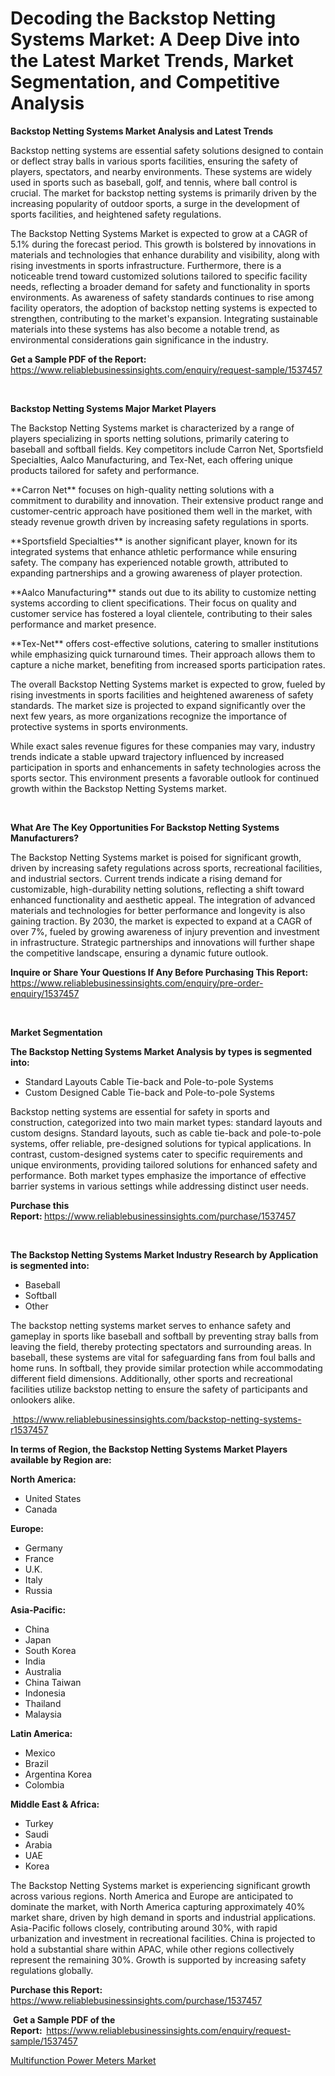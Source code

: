 <p><h1>Decoding the Backstop Netting Systems Market: A Deep Dive into the Latest Market Trends, Market Segmentation, and Competitive Analysis</h1></p><p><strong>Backstop Netting Systems Market Analysis and Latest Trends</strong></p>
<p><p>Backstop netting systems are essential safety solutions designed to contain or deflect stray balls in various sports facilities, ensuring the safety of players, spectators, and nearby environments. These systems are widely used in sports such as baseball, golf, and tennis, where ball control is crucial. The market for backstop netting systems is primarily driven by the increasing popularity of outdoor sports, a surge in the development of sports facilities, and heightened safety regulations.</p><p>The Backstop Netting Systems Market is expected to grow at a CAGR of 5.1% during the forecast period. This growth is bolstered by innovations in materials and technologies that enhance durability and visibility, along with rising investments in sports infrastructure. Furthermore, there is a noticeable trend toward customized solutions tailored to specific facility needs, reflecting a broader demand for safety and functionality in sports environments. As awareness of safety standards continues to rise among facility operators, the adoption of backstop netting systems is expected to strengthen, contributing to the market's expansion. Integrating sustainable materials into these systems has also become a notable trend, as environmental considerations gain significance in the industry.</p></p>
<p><strong>Get a Sample PDF of the Report:&nbsp;</strong> <a href="https://www.reliablebusinessinsights.com/enquiry/request-sample/1537457?utm_campaign=1720&utm_medium=2&utm_source=Github&utm_content=ia&utm_term=20022025&utm_id=backstop-netting-systems">https://www.reliablebusinessinsights.com/enquiry/request-sample/1537457</a></p>
<p>&nbsp;</p>
<p><strong>Backstop Netting Systems Major Market Players</strong></p>
<p><p>The Backstop Netting Systems market is characterized by a range of players specializing in sports netting solutions, primarily catering to baseball and softball fields. Key competitors include Carron Net, Sportsfield Specialties, Aalco Manufacturing, and Tex-Net, each offering unique products tailored for safety and performance.</p><p>**Carron Net** focuses on high-quality netting solutions with a commitment to durability and innovation. Their extensive product range and customer-centric approach have positioned them well in the market, with steady revenue growth driven by increasing safety regulations in sports.</p><p>**Sportsfield Specialties** is another significant player, known for its integrated systems that enhance athletic performance while ensuring safety. The company has experienced notable growth, attributed to expanding partnerships and a growing awareness of player protection.</p><p>**Aalco Manufacturing** stands out due to its ability to customize netting systems according to client specifications. Their focus on quality and customer service has fostered a loyal clientele, contributing to their sales performance and market presence.</p><p>**Tex-Net** offers cost-effective solutions, catering to smaller institutions while emphasizing quick turnaround times. Their approach allows them to capture a niche market, benefiting from increased sports participation rates.</p><p>The overall Backstop Netting Systems market is expected to grow, fueled by rising investments in sports facilities and heightened awareness of safety standards. The market size is projected to expand significantly over the next few years, as more organizations recognize the importance of protective systems in sports environments.</p><p>While exact sales revenue figures for these companies may vary, industry trends indicate a stable upward trajectory influenced by increased participation in sports and enhancements in safety technologies across the sports sector. This environment presents a favorable outlook for continued growth within the Backstop Netting Systems market.</p></p>
<p>&nbsp;</p>
<p><strong>What Are The Key Opportunities For Backstop Netting Systems Manufacturers?</strong></p>
<p><p>The Backstop Netting Systems market is poised for significant growth, driven by increasing safety regulations across sports, recreational facilities, and industrial sectors. Current trends indicate a rising demand for customizable, high-durability netting solutions, reflecting a shift toward enhanced functionality and aesthetic appeal. The integration of advanced materials and technologies for better performance and longevity is also gaining traction. By 2030, the market is expected to expand at a CAGR of over 7%, fueled by growing awareness of injury prevention and investment in infrastructure. Strategic partnerships and innovations will further shape the competitive landscape, ensuring a dynamic future outlook.</p></p>
<p><strong>Inquire or Share Your Questions If Any Before Purchasing This Report:</strong> <a href="https://www.reliablebusinessinsights.com/enquiry/pre-order-enquiry/1537457?utm_campaign=1720&utm_medium=2&utm_source=Github&utm_content=ia&utm_term=20022025&utm_id=backstop-netting-systems">https://www.reliablebusinessinsights.com/enquiry/pre-order-enquiry/1537457</a></p>
<p>&nbsp;</p>
<p><strong>Market Segmentation</strong></p>
<p><strong>The Backstop Netting Systems Market Analysis by types is segmented into:</strong></p>
<p><ul><li>Standard Layouts Cable Tie-back and Pole-to-pole Systems</li><li>Custom Designed Cable Tie-back and Pole-to-pole Systems</li></ul></p>
<p><p>Backstop netting systems are essential for safety in sports and construction, categorized into two main market types: standard layouts and custom designs. Standard layouts, such as cable tie-back and pole-to-pole systems, offer reliable, pre-designed solutions for typical applications. In contrast, custom-designed systems cater to specific requirements and unique environments, providing tailored solutions for enhanced safety and performance. Both market types emphasize the importance of effective barrier systems in various settings while addressing distinct user needs.</p></p>
<p><strong>Purchase this Report:&nbsp;</strong><a href="https://www.reliablebusinessinsights.com/purchase/1537457?utm_campaign=1720&utm_medium=2&utm_source=Github&utm_content=ia&utm_term=20022025&utm_id=backstop-netting-systems">https://www.reliablebusinessinsights.com/purchase/1537457</a></p>
<p>&nbsp;</p>
<p><strong>The Backstop Netting Systems Market Industry Research by Application is segmented into:</strong></p>
<p><ul><li>Baseball</li><li>Softball</li><li>Other</li></ul></p>
<p><p>The backstop netting systems market serves to enhance safety and gameplay in sports like baseball and softball by preventing stray balls from leaving the field, thereby protecting spectators and surrounding areas. In baseball, these systems are vital for safeguarding fans from foul balls and home runs. In softball, they provide similar protection while accommodating different field dimensions. Additionally, other sports and recreational facilities utilize backstop netting to ensure the safety of participants and onlookers alike.</p></p>
<p><a href="https://www.reliablebusinessinsights.com/backstop-netting-systems-r1537457?utm_campaign=1720&utm_medium=2&utm_source=Github&utm_content=ia&utm_term=20022025&utm_id=backstop-netting-systems">&nbsp;https://www.reliablebusinessinsights.com/backstop-netting-systems-r1537457</a></p>
<p><strong>In terms of Region, the Backstop Netting Systems Market Players available by Region are:</strong></p>
<p>
    <p> <strong> North America: </strong>
        <ul>
            <li>United States</li>
            <li>Canada</li>
        </ul>
        </p> 
    <p> <strong> Europe: </strong>
        <ul>
            <li>Germany</li>
            <li>France</li>
            <li>U.K.</li>
            <li>Italy</li>
            <li>Russia</li>
        </ul>
        </p> 
    <p> <strong> Asia-Pacific: </strong>
        <ul>
            <li>China</li>
            <li>Japan</li>
            <li>South Korea</li>
            <li>India</li>
            <li>Australia</li>
            <li>China Taiwan</li>
            <li>Indonesia</li>
            <li>Thailand</li>
            <li>Malaysia</li>
        </ul>
        </p> 
    <p> <strong> Latin America: </strong>
        <ul>
            <li>Mexico</li>
            <li>Brazil</li>
            <li>Argentina Korea</li>
            <li>Colombia</li>
        </ul>
        </p> 
    <p> <strong> Middle East & Africa: </strong>
        <ul>
            <li>Turkey</li>
            <li>Saudi</li>
            <li>Arabia</li>
            <li>UAE</li>
            <li>Korea</li>
        </ul>
    </p>
    </p>
<p><p>The Backstop Netting Systems market is experiencing significant growth across various regions. North America and Europe are anticipated to dominate the market, with North America capturing approximately 40% market share, driven by high demand in sports and industrial applications. Asia-Pacific follows closely, contributing around 30%, with rapid urbanization and investment in recreational facilities. China is projected to hold a substantial share within APAC, while other regions collectively represent the remaining 30%. Growth is supported by increasing safety regulations globally.</p></p>
<p><strong>Purchase this Report: </strong><a href="https://www.reliablebusinessinsights.com/purchase/1537457?utm_campaign=1720&utm_medium=2&utm_source=Github&utm_content=ia&utm_term=20022025&utm_id=backstop-netting-systems">https://www.reliablebusinessinsights.com/purchase/1537457</a></p>
<p>&nbsp;<strong>Get a Sample PDF of the Report:&nbsp;&nbsp;</strong><a href="https://www.reliablebusinessinsights.com/enquiry/request-sample/1537457?utm_campaign=1720&utm_medium=2&utm_source=Github&utm_content=ia&utm_term=20022025&utm_id=backstop-netting-systems">https://www.reliablebusinessinsights.com/enquiry/request-sample/1537457</a></p>
<p><strong></strong></p>
<p><p><a href="https://github.com/mookiesville/Market-Research-Report-List-1/blob/main/multifunction-power-meters-market.md?utm_campaign=1720&utm_medium=2&utm_source=Github&utm_content=ia&utm_term=20022025&utm_id=backstop-netting-systems">Multifunction Power Meters Market</a></p></p>